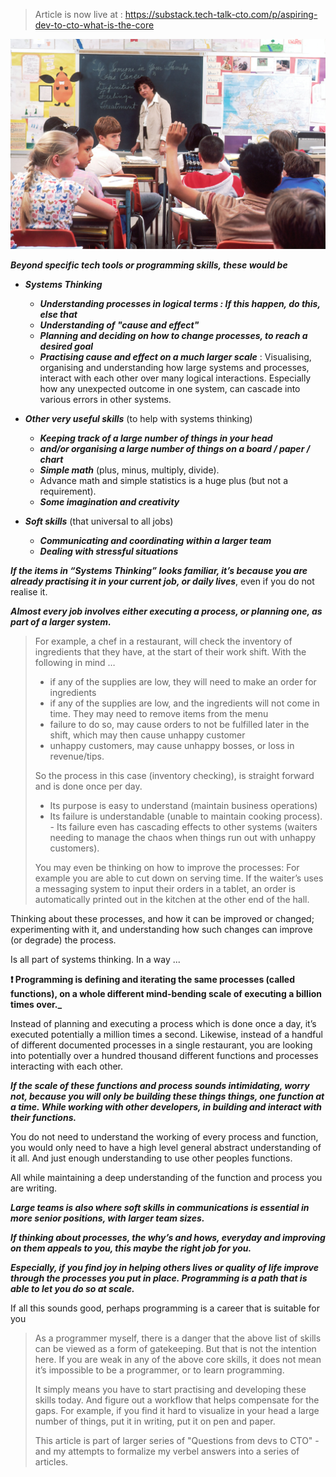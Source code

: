 > Article is now live at : https://substack.tech-talk-cto.com/p/aspiring-dev-to-cto-what-is-the-core

![Picture of a kid asking a question in a classroom](unsplash/kid-asking-question-in-classroom.jpg)

**_Beyond specific tech tools or programming skills, these would be_**

-   **_Systems Thinking_**
    -   **_Understanding processes in logical terms : If this happen, do this, else that_**
    -   **_Understanding of "cause and effect"_**
    -   **_Planning and deciding on how to change processes, to reach a desired goal_**
    -   **_Practising cause and effect on a much larger scale_** : Visualising, organising and understanding how large systems and processes, interact with each other over many logical interactions. Especially how any unexpected outcome in one system, can cascade into various errors in other systems.  
        
-   **_Other very useful skills_** (to help with systems thinking)
    -   **_Keeping track of a large number of things in your head_**
    -   **_and/or organising a large number of things on a board / paper / chart_**
    -   **_Simple math_** (plus, minus, multiply, divide).
    -   Advance math and simple statistics is a huge plus (but not a requirement).
    -   **_Some imagination and creativity_**  
        
-   **_Soft skills_** (that universal to all jobs)
    -   **_Communicating and coordinating within a larger team_**
    -   **_Dealing with stressful situations_**

**_If the items in “Systems Thinking” looks familiar, it’s because you are already practising it in your current job, or daily lives_**, even if you do not realise it.

**_Almost every job involves either executing a process, or planning one, as part of a larger system._**

> For example, a chef in a restaurant, will check the inventory of ingredients that they have, at the start of their work shift. With the following in mind …
>
> -   if any of the supplies are low, they will need to make an order for ingredients
> -   if any of the supplies are low, and the ingredients will not come in time. They may need to remove items from the menu
> -   failure to do so, may cause orders to not be fulfilled later in the shift, which may then cause unhappy customer
> -   unhappy customers, may cause unhappy bosses, or loss in revenue/tips.
>
> So the process in this case (inventory checking), is straight forward and is done once per day. 
> - Its purpose is easy to understand (maintain business operations)
> - Its failure is understandable (unable to maintain cooking process). - Its failure even has cascading effects to other systems (waiters needing to manage the chaos when things run out with unhappy customers).
> 
> You may even be thinking on how to improve the processes: For example you are able to cut down on serving time. If the waiter’s uses a messaging system to input their orders in a tablet, an order is automatically printed out in the kitchen at the other end of the hall.

Thinking about these processes, and how it can be improved or changed; experimenting with it, and understanding how such changes can improve (or degrade) the process. 

Is all part of systems thinking. In a way ...

**❗ Programming is defining and iterating the same processes (called functions), on a whole different mind-bending scale of executing a billion times over._**

Instead of planning and executing a process which is done once a day, it’s executed potentially a million times a second. Likewise, instead of a handful of different documented processes in a single restaurant, you are looking into potentially over a hundred thousand different functions and processes interacting with each other.

**_If the scale of these functions and process sounds intimidating, worry not, because you will only be building these things things, one function at a time. While working with other developers, in building and interact with their functions._**

You do not need to understand the working of every process and function, you would only need to have a high level general abstract understanding of it all. And just enough understanding to use other peoples functions.

All while maintaining a deep understanding of the function and process you are writing.

**_Large teams is also where soft skills in communications is essential in more senior positions, with larger team sizes._**

**_If thinking about processes, the why’s and hows, everyday and improving on them appeals to you, this maybe the right job for you._**

**_Especially, if you find joy in helping others lives or quality of life improve through the processes you put in place. Programming is a path that is able to let you do so at scale._**

If all this sounds good, perhaps programming is a career that is suitable for you

> As a programmer myself, there is a danger that the above list of skills can be viewed as a form of gatekeeping. But that is not the intention here. If you are weak in any of the above core skills, it does not mean it’s impossible to be a programmer, or to learn programming.  
>   
> It simply means you have to start practising and developing these skills today. And figure out a workflow that helps compensate for the gaps. For example, if you find it hard to visualize in your head a large number of things, put it in writing, put it on pen and paper.
> 
> This article is part of larger series of "Questions from devs to CTO" - and my attempts to formalize my verbel answers into a series of articles.
